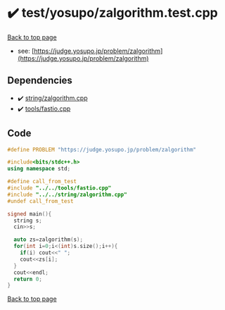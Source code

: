 <!-- mathjax config similar to math.stackexchange -->
<script type="text/javascript" async
  src="https://cdnjs.cloudflare.com/ajax/libs/mathjax/2.7.5/MathJax.js?config=TeX-MML-AM_CHTML">
</script>
<script type="text/x-mathjax-config">
  MathJax.Hub.Config({
    TeX: { equationNumbers: { autoNumber: "AMS" }},
    tex2jax: {
      inlineMath: [ ['$','$'] ],
      processEscapes: true
    },
    "HTML-CSS": { matchFontHeight: false },
    displayAlign: "left",
    displayIndent: "2em"
  });
</script>

<script type="text/javascript" src="https://cdnjs.cloudflare.com/ajax/libs/jquery/3.4.1/jquery.min.js"></script>
<script src="https://cdn.jsdelivr.net/npm/jquery-balloon-js@1.1.2/jquery.balloon.min.js" integrity="sha256-ZEYs9VrgAeNuPvs15E39OsyOJaIkXEEt10fzxJ20+2I=" crossorigin="anonymous"></script>
<script type="text/javascript" src="../../../assets/js/copy-button.js"></script>
<link rel="stylesheet" href="../../../assets/css/copy-button.css" />


# :heavy_check_mark: test/yosupo/zalgorithm.test.cpp


[Back to top page](../../../index.html)

* see: [https://judge.yosupo.jp/problem/zalgorithm](https://judge.yosupo.jp/problem/zalgorithm)


## Dependencies
* :heavy_check_mark: [string/zalgorithm.cpp](../../../library/string/zalgorithm.cpp.html)
* :heavy_check_mark: [tools/fastio.cpp](../../../library/tools/fastio.cpp.html)


## Code
```cpp
#define PROBLEM "https://judge.yosupo.jp/problem/zalgorithm"

#include<bits/stdc++.h>
using namespace std;

#define call_from_test
#include "../../tools/fastio.cpp"
#include "../../string/zalgorithm.cpp"
#undef call_from_test

signed main(){
  string s;
  cin>>s;

  auto zs=zalgorithm(s);
  for(int i=0;i<(int)s.size();i++){
    if(i) cout<<" ";
    cout<<zs[i];
  }
  cout<<endl;
  return 0;
}

```

[Back to top page](../../../index.html)

